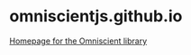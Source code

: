 omniscientjs.github.io
======================

[Homepage for the Omniscient library](http://omniscientjs.github.io)
